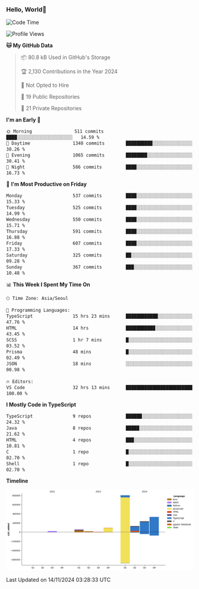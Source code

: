 
### Hello, World🐤

<!--START_SECTION:waka-->
![Code Time](http://img.shields.io/badge/Code%20Time-1%2C039%20hrs%2047%20mins-blue)

![Profile Views](http://img.shields.io/badge/Profile%20Views-2-blue)

**🐱 My GitHub Data** 

> 📦 80.8 kB Used in GitHub's Storage 
 > 
> 🏆 2,130 Contributions in the Year 2024
 > 
> 🚫 Not Opted to Hire
 > 
> 📜 19 Public Repositories 
 > 
> 🔑 21 Private Repositories 
 > 
**I'm an Early 🐤** 

```text
🌞 Morning                511 commits         ████░░░░░░░░░░░░░░░░░░░░░   14.59 % 
🌆 Daytime                1340 commits        ██████████░░░░░░░░░░░░░░░   38.26 % 
🌃 Evening                1065 commits        ████████░░░░░░░░░░░░░░░░░   30.41 % 
🌙 Night                  586 commits         ████░░░░░░░░░░░░░░░░░░░░░   16.73 % 
```
📅 **I'm Most Productive on Friday** 

```text
Monday                   537 commits         ████░░░░░░░░░░░░░░░░░░░░░   15.33 % 
Tuesday                  525 commits         ████░░░░░░░░░░░░░░░░░░░░░   14.99 % 
Wednesday                550 commits         ████░░░░░░░░░░░░░░░░░░░░░   15.71 % 
Thursday                 591 commits         ████░░░░░░░░░░░░░░░░░░░░░   16.88 % 
Friday                   607 commits         ████░░░░░░░░░░░░░░░░░░░░░   17.33 % 
Saturday                 325 commits         ██░░░░░░░░░░░░░░░░░░░░░░░   09.28 % 
Sunday                   367 commits         ███░░░░░░░░░░░░░░░░░░░░░░   10.48 % 
```


📊 **This Week I Spent My Time On** 

```text
🕑︎ Time Zone: Asia/Seoul

💬 Programming Languages: 
TypeScript               15 hrs 23 mins      ████████████░░░░░░░░░░░░░   47.76 % 
HTML                     14 hrs              ███████████░░░░░░░░░░░░░░   43.45 % 
SCSS                     1 hr 7 mins         █░░░░░░░░░░░░░░░░░░░░░░░░   03.52 % 
Prisma                   48 mins             █░░░░░░░░░░░░░░░░░░░░░░░░   02.49 % 
JSON                     18 mins             ░░░░░░░░░░░░░░░░░░░░░░░░░   00.98 % 

🔥 Editors: 
VS Code                  32 hrs 13 mins      █████████████████████████   100.00 % 
```

**I Mostly Code in TypeScript** 

```text
TypeScript               9 repos             ██████░░░░░░░░░░░░░░░░░░░   24.32 % 
Java                     8 repos             █████░░░░░░░░░░░░░░░░░░░░   21.62 % 
HTML                     4 repos             ███░░░░░░░░░░░░░░░░░░░░░░   10.81 % 
C                        1 repo              █░░░░░░░░░░░░░░░░░░░░░░░░   02.70 % 
Shell                    1 repo              █░░░░░░░░░░░░░░░░░░░░░░░░   02.70 % 
```



**Timeline**

![Lines of Code chart](https://raw.githubusercontent.com/jilpoom/jilpoom/main/assets/bar_graph.png)


 Last Updated on 14/11/2024 03:28:33 UTC
<!--END_SECTION:waka-->
